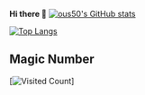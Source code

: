 **Hi there 👋**
[![ous50's GitHub stats](https://github-readme-stats.vercel.app/api?username=ous50&show_icons=true&theme=buefy&count_private=true)](https://github.com/anuraghazra/github-readme-stats)

[![Top Langs](https://github-readme-stats.vercel.app/api/top-langs/?username=ous50)](https://github.com/anuraghazra/github-readme-stats)

## Magic Number
[![Visited Count](https://moe-counter.glitch.me/get/@ous50?theme=gelbooru)]
<!--
**ous50/ous50** is a ✨ _special_ ✨ repository because its `README.md` (this file) appears on your GitHub profile.
  
Here are some ideas to get you started:

- 🔭 I’m currently working on ...
- 🌱 I’m currently learning ...
- 👯 I’m looking to collaborate on ...
- 🤔 I’m looking for help with ...
- 💬 Ask me about ...
- 📫 How to reach me: ...
- 😄 Pronouns: ...
- ⚡ Fun fact: ...
-->
